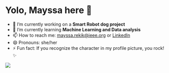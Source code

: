 # Yolo, Mayssa here 👋

<!--
- 🤔 I’m looking for help with 
-  👯 I’m looking to collaborate on 
- 💬 Ask me about **Speech recognition**

link for stats : https://github-readme-stats.vercel.app/api?username=iammayssa&&show_icons=true&title_color=ffffff&icon_color=bb2acf&text_color=daf7dc&bg_color=151515
-->

- 🔭 I’m currently working on a **Smart Robot dog project**
- 🌱 I’m currently learning **Machine Learning and Data analysis**
- 📫 How to reach me: mayssa.rekik@ieee.org or [LinkedIn](https://www.linkedin.com/in/mayssa-r-933a3bb6/)
- 😄 Pronouns: she/her
- ⚡ Fun fact: If you recognize the character in my profile picture, you rock! ✨

<img src="https://github-readme-stats.vercel.app/api?username=iammayssa&&show_icons=true&title_color=ffffff&icon_color=F5F773&text_color=daf7dc&bg_color=151515">
